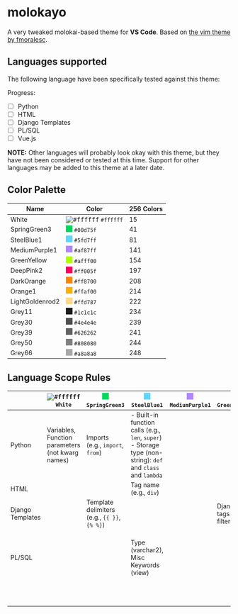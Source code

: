 # molokayo

A very tweaked molokai-based theme for **VS Code**. Based on [the vim theme by fmoralesc](https://github.com/fmoralesc/molokayo).

## Languages supported

The following language have been specifically tested against this theme:

Progress:

- [ ] Python
- [ ] HTML
- [ ] Django Templates
- [ ] PL/SQL
- [ ] Vue.js

**NOTE:** Other languages will probably look okay with this theme, but they have not been considered or tested at this time. Support for other languages may be added to this theme at a later date.

## Color Palette

| Name            | Color                                                  | 256 Colors |
|-----------------|--------------------------------------------------------|------------|
| White           | <kbd>![#ffffff](./images/ffffff.png=+)</kbd> `#ffffff` | 15         |
| SpringGreen3    | ![#00d75f](./images/00d75f.png) `#00d75f`              | 41         |
| SteelBlue1      | ![#5fd7ff](./images/5fd7ff.png) `#5fd7ff`              | 81         |
| MediumPurple1   | ![#af87ff](./images/af87ff.png) `#af87ff`              | 141        |
| GreenYellow     | ![#afff00](./images/afff00.png) `#afff00`              | 154        |
| DeepPink2       | ![#ff005f](./images/ff005f.png) `#ff005f`              | 197        |
| DarkOrange      | ![#ff8700](./images/ff8700.png) `#ff8700`              | 208        |
| Orange1         | ![#ffaf00](./images/ffaf00.png) `#ffaf00`              | 214        |
| LightGoldenrod2 | ![#ffd787](./images/ffd787.png) `#ffd787`              | 222        |
| Grey11          | ![#1c1c1c](./images/1c1c1c.png) `#1c1c1c`              | 234        |
| Grey30          | ![#4e4e4e](./images/4e4e4e.png) `#4e4e4e`              | 239        |
| Grey39          | ![#626262](./images/626262.png) `#626262`              | 241        |
| Grey50          | ![#808080](./images/808080.png) `#808080`              | 244        |
| Grey66          | ![#a8a8a8](./images/a8a8a8.png) `#a8a8a8`              | 248        |

## Language Scope Rules

|                  | <kbd>![#ffffff](./images/ffffff.png=+)</kbd> `White` | ![#00d75f](./images/00d75f.png) `SpringGreen3` | ![#5fd7ff](./images/5fd7ff.png) `SteelBlue1`                                    | ![#af87ff](./images/af87ff.png) `MediumPurple1` | ![#afff00](./images/afff00.png) `GreenYellow` | ![#ff005f](./images/ff005f.png) `DeepPink2` | ![#ff8700](./images/ff8700.png) `DarkOrange` | ![#ffaf00](./images/ffaf00.png) `Orange1` | ![#ffd787](./images/ffd787.png) `LightGoldenrod2` | ![#1c1c1c](./images/1c1c1c.png) `Grey11` | ![#4e4e4e](./images/4e4e4e.png) `Grey30` | ![#626262](./images/626262.png) `Grey39` | ![#808080](./images/808080.png) `Grey50` | ![#a8a8a8](./images/a8a8a8.png) `Grey66` |
|------------------|------------------------------------------------------------------------------------|--------------------------------------------------------------------------------|-----------------------------------------------------------------------------------------------------------------|---------------------------------------------------------------------------------|-------------------------------------------------------------------------------|-----------------------------------------------------------------------------|------------------------------------------------------------------------------|---------------------------------------------------------------------------|-----------------------------------------------------------------------------------|--------------------------------------------------------------------------|--------------------------------------------------------------------------|--------------------------------------------------------------------------|--------------------------------------------------------------------------|--------------------------------------------------------------------------|
| Python           | Variables, Function parameters (not kwarg names)                                   | Imports (e.g., `import`, `from`)                                               | - Built-in function calls (e.g., `len`, `super`)<br>- Storage type (non-string): `def` and `class` and `lambda` |                                                                                 |                                                                               |                                                                             |                                                                              |                                                                           |                                                                                   |                                                                          |                                                                          |                                                                          |                                                                          |                                                                          |
| HTML             |                                                                                    |                                                                                | Tag name (e.g., `div`)                                                                                          |                                                                                 |                                                                               |                                                                             |                                                                              |                                                                           |                                                                                   |                                                                          |                                                                          |                                                                          |                                                                          |                                                                          |
| Django Templates |                                                                                    | Template delimiters (e.g., `{{ }}`, `{% %}`)                                   |                                                                                                                 |                                                                                 | Django tags and filters                                                       |                                                                             |                                                                              |                                                                           |                                                                                   |                                                                          |                                                                          |                                                                          |                                                                          |                                                                          |
| PL/SQL           |                                                                                    |                                                                                | Type (varchar2), Misc Keywords (view)                                                                           |                                                                                 |                                                                               | Misc Keywords (create, replace, select, from, join, etc)                    |                                                                              |                                                                           |                                                                                   |                                                                          |                                                                          |                                                                          |                                                                          |                                                                          |
|                  |                                                                                    |                                                                                |                                                                                                                 |                                                                                 |                                                                               |                                                                             |                                                                              |                                                                           |                                                                                   |                                                                          |                                                                          |                                                                          |                                                                          |                                                                          |
|                  |                                                                                    |                                                                                |                                                                                                                 |                                                                                 |                                                                               |                                                                             |                                                                              |                                                                           |                                                                                   |                                                                          |                                                                          |                                                                          |                                                                          |                                                                          |
|                  |                                                                                    |                                                                                |                                                                                                                 |                                                                                 |                                                                               |                                                                             |                                                                              |                                                                           |                                                                                   |                                                                          |                                                                          |                                                                          |                                                                          |                                                                          |
|                  |                                                                                    |                                                                                |                                                                                                                 |                                                                                 |                                                                               |                                                                             |                                                                              |                                                                           |                                                                                   |                                                                          |                                                                          |                                                                          |                                                                          |                                                                          |
|                  |                                                                                    |                                                                                |                                                                                                                 |                                                                                 |                                                                               |                                                                             |                                                                              |                                                                           |                                                                                   |                                                                          |                                                                          |                                                                          |                                                                          |                                                                          |
|                  |                                                                                    |                                                                                |                                                                                                                 |                                                                                 |                                                                               |                                                                             |                                                                              |                                                                           |                                                                                   |                                                                          |                                                                          |                                                                          |                                                                          |                                                                          |
|                  |                                                                                    |                                                                                |                                                                                                                 |                                                                                 |                                                                               |                                                                             |                                                                              |                                                                           |                                                                                   |                                                                          |                                                                          |                                                                          |                                                                          |                                                                          |
|                  |                                                                                    |                                                                                |                                                                                                                 |                                                                                 |                                                                               |                                                                             |                                                                              |                                                                           |                                                                                   |                                                                          |                                                                          |                                                                          |                                                                          |                                                                          |
|                  |                                                                                    |                                                                                |                                                                                                                 |                                                                                 |                                                                               |                                                                             |                                                                              |                                                                           |                                                                                   |                                                                          |                                                                          |                                                                          |                                                                          |                                                                          |
